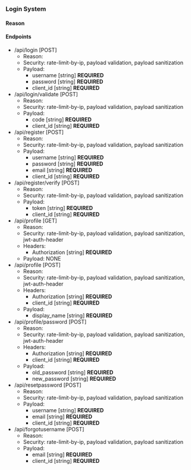 ### Login System
#### Reason
#### Endpoints
* /api/login [POST]
	* Reason:
	* Security: rate-limit-by-ip, payload validation, payload sanitization
	* Payload:
		* username [string] **REQUIRED**
		* password [string] **REQUIRED**
		* client_id [string] **REQUIRED**
* /api/login/validate [POST]
	* Reason:
	* Security: rate-limit-by-ip, payload validation, payload sanitization
	* Payload:
		* code [string] **REQUIRED**
		* client_id [string] **REQUIRED**
* /api/register [POST]
	* Reason:
	* Security: rate-limit-by-ip, payload validation, payload sanitization
	* Payload:
		* username [string] **REQUIRED**
		* password [string] **REQUIRED**
		* email [string] **REQUIRED**
		* client_id [string] **REQUIRED**
* /api/register/verify [POST]
	* Reason:
	* Security: rate-limit-by-ip, payload validation, payload sanitization
	* Payload:
		* token [string] **REQUIRED**
		* client_id [string] **REQUIRED**
* /api/profile [GET]
	* Reason:
	* Security: rate-limit-by-ip, payload validation, payload sanitization, jwt-auth-header
	* Headers:
		* Authorization [string] **REQUIRED**
	* Payload: NONE
* /api/profile [POST]
	* Reason:
	* Security: rate-limit-by-ip, payload validation, payload sanitization, jwt-auth-header
	* Headers:
		* Authorization [string] **REQUIRED**
		* client_id [string] **REQUIRED**
	* Payload:
		* display_name [string] **REQUIRED**
* /api/profile/password [POST]
	* Reason:
	* Security: rate-limit-by-ip, payload validation, payload sanitization, jwt-auth-header
	* Headers:
		* Authorization [string] **REQUIRED**
		* client_id [string] **REQUIRED**
	* Payload:
		* old_password [string] **REQUIRED**
		* new_password [string] **REQUIRED**
* /api/resetpassword [POST]
	* Reason:
	* Security: rate-limit-by-ip, payload validation, payload sanitization
	* Payload:
		* username [string] **REQUIRED**
		* email [string] **REQUIRED**
		* client_id [string] **REQUIRED**
* /api/forgotusername [POST]
	* Reason:
	* Security: rate-limit-by-ip, payload validation, payload sanitization
	* Payload:
		* email [string] **REQUIRED**
		* client_id [string] **REQUIRED**